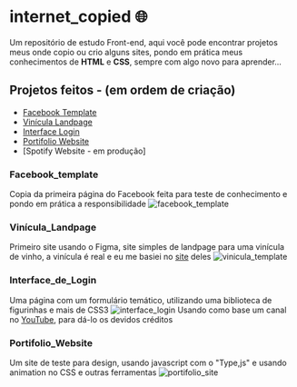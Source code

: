 # internet_copied 🌐

Um repositório de estudo Front-end, aqui você pode encontrar projetos meus onde copio ou crio alguns sites, pondo em prática meus conhecimentos de **HTML** e **CSS**, sempre com algo novo para aprender...

## Projetos feitos - (em ordem de criação)
- [Facebook Template](#facebook_template)
- [Vinícula Landpage](#vinícula_landpage)
- [Interface Login](#interface_de_login)
- [Portifolio Website](#portifolio_website)
- [Spotify Website - em produção]

### Facebook_template
Copia da primeira página do Facebook feita para teste de conhecimento e pondo em prática a responsibilidade
![facebook_template](https://user-images.githubusercontent.com/64032063/221442860-165ff0e5-8a3f-45cd-b473-f7c5efa96fa7.png)

### Vinícula_Landpage
Primeiro site usando o Figma, site simples de landpage para uma vinícula de vinho, a vinícula é real e eu me basiei no [site](https://www.miolo.com.br) deles
![vinicula_template](https://user-images.githubusercontent.com/64032063/221442956-be2a5972-0d80-416e-8878-8319389fe3d2.png)

### Interface_de_Login
Uma página com um formulário temático, utilizando uma biblioteca de figurinhas e mais de CSS3
![interface_login](https://user-images.githubusercontent.com/64032063/221443091-60736253-fffa-4547-a917-62f52654d987.png)
Usando como base um canal no [YouTube](https://www.youtube.com/watch?v=1H-vSHVOxoU), para dá-lo os devidos créditos

### Portifolio_Website
Um site de teste para design, usando javascript com o "Type,js" e usando animation no CSS e outras ferramentas
![portifolio_site](https://user-images.githubusercontent.com/64032063/222923181-eebda566-b4cd-4ef3-8c25-8eb3b2aea84d.png)
